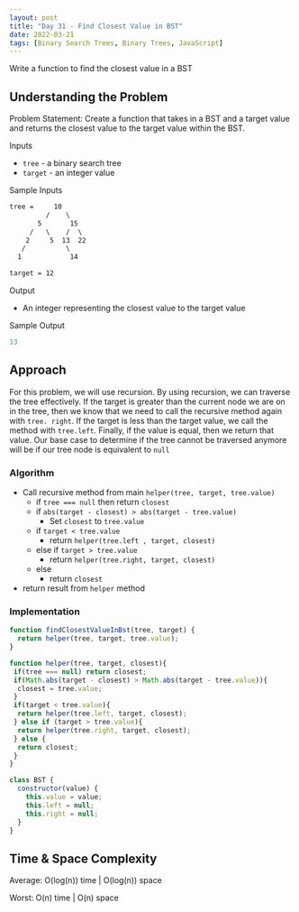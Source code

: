 ```yaml
---
layout: post
title: "Day 31 - Find Closest Value in BST"
date: 2022-03-21
tags: [Binary Search Trees, Binary Trees, JavaScript]
---
```


Write a function to find the closest value in a BST

## Understanding the Problem

Problem Statement: Create a function that takes in a BST and a target value and returns the closest value to the target value within the BST.

Inputs

* `tree` - a binary search tree
* `target` - an integer value

Sample Inputs

```markdown
tree =     10
         /    \
       5       15
     /   \    /  \
    2     5  13  22
   /          \
  1            14

target = 12
```

Output

* An integer representing the closest value to the target value

Sample Output

```js
13
```

## Approach

For this problem, we will use recursion. By using recursion, we can traverse the tree effectively. If the target is greater than the current node we are on in the tree, then we know that we need to call the recursive method again with `tree. right`. If the target is less than the target value, we call the method with `tree.left`. Finally, if the value is equal, then we return that value. Our base case to determine if the tree cannot be traversed anymore will be if our tree node is equivalent to `null`

### Algorithm

* Call recursive method from main `helper(tree, target, tree.value)`
  * if `tree === null` then return `closest`
  * if `abs(target - closest) > abs(target - tree.value)`
    * Set `closest` to `tree.value`
  * if `target < tree.value`
    * return `helper(tree.left , target, closest)`
  * else if `target > tree.value`
    * return `helper(tree.right, target, closest)`
  * else
    * return `closest`
* return result from `helper` method

### Implementation

```js
function findClosestValueInBst(tree, target) {
  return helper(tree, target, tree.value);
}

function helper(tree, target, closest){
 if(tree === null) return closest;
 if(Math.abs(target - closest) > Math.abs(target - tree.value)){
  closest = tree.value;
 }
 if(target < tree.value){
  return helper(tree.left, target, closest);
 } else if (target > tree.value){
  return helper(tree.right, target, closest);
 } else {
  return closest;
 }
}

class BST {
  constructor(value) {
    this.value = value;
    this.left = null;
    this.right = null;
  }
}
```

## Time & Space Complexity

Average: O(log(n)) time | O(log(n)) space

Worst: O(n) time | O(n) space
